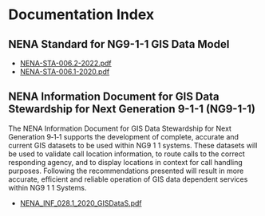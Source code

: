 # Documentation Index

## NENA Standard for NG9-1-1 GIS Data Model

- [NENA-STA-006.2-2022.pdf](nena-sta-006.2-2022_ng9-1-1.pdf)
- [NENA-STA-006.1-2020.pdf](nena-sta-006.1.1-2020_ng9-1-1.pdf)

## NENA Information Document for GIS Data Stewardship for Next Generation 9-1-1 (NG9-1-1)

The NENA Information Document for GIS Data Stewardship for Next Generation 9‑1‑1 
supports the development of complete, accurate and current GIS datasets to be 
used within NG9 1 1 systems. These datasets will be used to validate call 
location information, to route calls to the correct responding agency, and to 
display locations in context for call handling purposes. Following the 
recommendations presented will result in more accurate, efficient and 
reliable operation of GIS data dependent services within NG9 1 1 Systems.

- [NENA_INF_028.1_2020_GISDataS.pdf](https://cdn.ymaws.com/www.nena.org/resource/resmgr/standards/NENA_INF_028.1_2020_GISDataS.pdf)